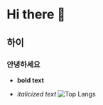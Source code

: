 # Hi there 👋
## 하이
### 안녕하세요
- **bold text**

- *italicized text*
![Top Langs](https://github-readme-stats.vercel.app/api/top-langs/?username=anuraghazra&layout=compact)











<!--
**NotHyoone/NotHyoone** is a ✨ _special_ ✨ repository because its `README.md` (this file) appears on your GitHub profile.

Here are some ideas to get you started:

- 🔭 I’m currently working on ...
- 🌱 I’m currently learning ...
- 👯 I’m looking to collaborate on ...
- 🤔 I’m looking for help with ...
- 💬 Ask me about ...
- 📫 How to reach me: ...
- 😄 Pronouns: ...
- ⚡ Fun fact: ...
-->
